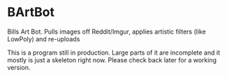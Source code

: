 # BArtBot
Bills Art Bot. Pulls images off Reddit/Imgur, applies artistic filters (like LowPoly) and re-uploads

This is a program still in production. Large parts of it are incomplete and it mostly is just a skeleton right now.
Please check back later for a working version.
